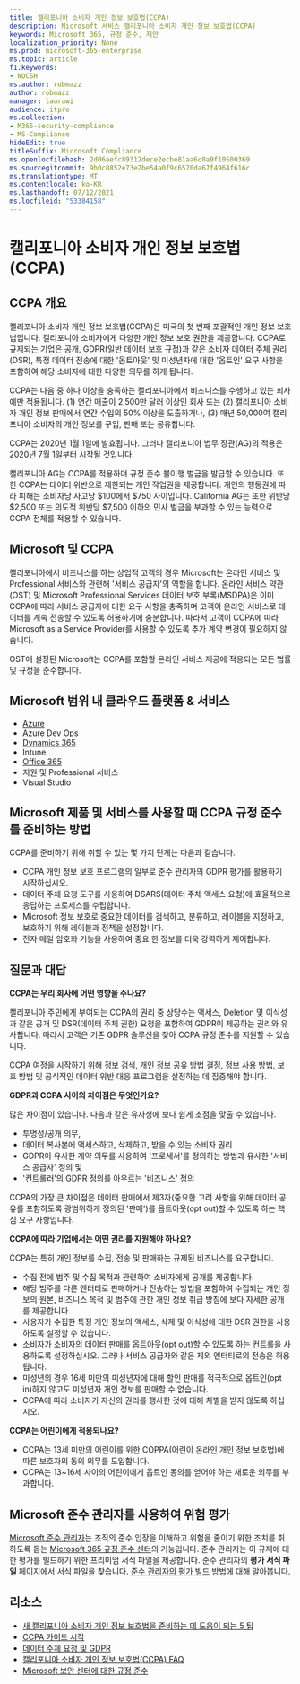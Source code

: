 ```yaml
---
title: 캘리포니아 소비자 개인 정보 보호법(CCPA)
description: Microsoft 서비스 캘리포니아 소비자 개인 정보 보호법(CCPA)
keywords: Microsoft 365, 규정 준수, 제안
localization_priority: None
ms.prod: microsoft-365-enterprise
ms.topic: article
f1.keywords:
- NOCSH
ms.author: robmazz
author: robmazz
manager: laurawi
audience: itpro
ms.collection:
- M365-security-compliance
- MS-Compliance
hideEdit: true
titleSuffix: Microsoft Compliance
ms.openlocfilehash: 2d06aefc89312dece2ecbe81aa6c0a9f10500369
ms.sourcegitcommit: 9b0c8852e73e2be54a0f9c6570da67f4964f616c
ms.translationtype: MT
ms.contentlocale: ko-KR
ms.lasthandoff: 07/12/2021
ms.locfileid: "53384158"
---
```

# <a name="california-consumer-privacy-act-ccpa"></a>캘리포니아 소비자 개인 정보 보호법(CCPA)

## <a name="ccpa-overview"></a>CCPA 개요

캘리포니아 소비자 개인 정보 보호법(CCPA)은 미국의 첫 번째 포괄적인 개인 정보 보호법입니다. 캘리포니아 소비자에게 다양한 개인 정보 보호 권한을 제공합니다.  CCPA로 규제되는 기업은 공개, GDPR(일반 데이터 보호 규정)과 같은 소비자 데이터 주체 권리(DSR), 특정 데이터 전송에 대한 '옵트아웃' 및 미성년자에 대한 '옵트인' 요구 사항을 포함하여 해당 소비자에 대한 다양한 의무를 하게 됩니다.

CCPA는 다음 중 하나 이상을 충족하는 캘리포니아에서 비즈니스를 수행하고 있는 회사에만 적용됩니다. (1) 연간 매출이 2,500만 달러 이상인 회사 또는 (2) 캘리포니아 소비자 개인 정보 판매에서 연간 수입의 50% 이상을 도출하거나, (3) 매년 50,000여 캘리포니아 소비자의 개인 정보를 구입, 판매 또는 공유합니다.

CCPA는 2020년 1월 1일에 발효됩니다. 그러나 캘리포니아 법무 장관(AG)의 적용은 2020년 7월 1일부터 시작될 것입니다.

캘리포니아 AG는 CCPA를 적용하며 규정 준수 불이행 벌금을 발급할 수 있습니다. 또한 CCPA는 데이터 위반으로 제한되는 개인 작업권을 제공합니다. 개인의 행동권에 따라 피해는 소비자당 사고당 $100에서 $750 사이입니다. California AG는 또한 위반당 $2,500 또는 의도적 위반당 $7,500 이하의 민사 벌금을 부과할 수 있는 능력으로 CCPA 전체를 적용할 수 있습니다.

## <a name="microsoft-and-the-ccpa"></a>Microsoft 및 CCPA

캘리포니아에서 비즈니스를 하는 상업적 고객의 경우 Microsoft는 온라인 서비스 및 Professional 서비스와 관련해 '서비스 공급자'의 역할을 합니다.  온라인 서비스 약관(OST) 및 Microsoft Professional Services 데이터 보호 부록(MSDPA)은 이미 CCPA에 따라 서비스 공급자에 대한 요구 사항을 충족하며 고객이 온라인 서비스로 데이터를 계속 전송할 수 있도록 허용하기에 충분합니다. 따라서 고객이 CCPA에 따라 Microsoft as a Service Provider를 사용할 수 있도록 추가 계약 변경이 필요하지 않습니다.

OST에 설정된 Microsoft는 CCPA를 포함할 온라인 서비스 제공에 적용되는 모든 법률 및 규정을 준수합니다.  

## <a name="microsoft-in-scope-cloud-platforms--services"></a>Microsoft 범위 내 클라우드 플랫폼 & 서비스

- [Azure](https://aka.ms/AzureCompliance)
- Azure Dev Ops
- [Dynamics 365](https://aka.ms/d365-compliance-list)
- Intune
- [Office 365](https://aka.ms/o365-compliance-framework)
- 지원 및 Professional 서비스
- Visual Studio

## <a name="how-you-can-prepare-for-your-ccpa-compliance-when-using-microsoft-products-and-services"></a>Microsoft 제품 및 서비스를 사용할 때 CCPA 규정 준수를 준비하는 방법

CCPA를 준비하기 위해 취할 수 있는 몇 가지 단계는 다음과 같습니다.

- CCPA 개인 정보 보호 [](/microsoft-365/compliance/compliance-manager) 프로그램의 일부로 준수 관리자의 GDPR 평가를 활용하기 시작하십시오.
- 데이터 주체 요청 도구를 사용하여 DSARS(데이터 주체 액세스 요청)에 효율적으로 응답하는 프로세스를 수립합니다.
- Microsoft 정보 보호로 중요한 데이터를 검색하고, 분류하고, 레이블을 지정하고, 보호하기 위해 레이블과 정책을 설정합니다.
- 전자 메일 암호화 기능을 사용하여 중요 한 정보를 더욱 강력하게 제어합니다.

## <a name="frequently-asked-questions"></a>질문과 대답

**CCPA는 우리 회사에 어떤 영향을 주나요?**

캘리포니아 주민에게 부여되는 CCPA의 권리 중 상당수는 액세스, Deletion 및 이식성과 같은 공개 및 DSR(데이터 주체 권한) 요청을 포함하여 GDPR이 제공하는 권리와 유사합니다. 따라서 고객은 기존 GDPR 솔루션을 찾아 CCPA 규정 준수를 지원할 수 있습니다.

CCPA 여정을 시작하기 위해 정보 검색, 개인 정보 공유 방법 결정, 정보 사용 방법, 보호 방법 및 공식적인 데이터 위반 대응 프로그램을 설정하는 데 집중해야 합니다.

**GDPR과 CCPA 사이의 차이점은 무엇인가요?**

많은 차이점이 있습니다. 다음과 같은 유사성에 보다 쉽게 초점을 맞출 수 있습니다.

- 투명성/공개 의무,
- 데이터 복사본에 액세스하고, 삭제하고, 받을 수 있는 소비자 권리
- GDPR이 유사한 계약 의무를 사용하여 '프로세서'를 정의하는 방법과 유사한 '서비스 공급자' 정의 및
- '컨트롤러'의 GDPR 정의를 아우르는 '비즈니스' 정의

CCPA의 가장 큰 차이점은 데이터 판매에서 제3자(중요한 고려 사항을 위해 데이터 공유를 포함하도록 광범위하게 정의된 '판매')를 옵트아웃(opt out)할 수 있도록 하는 핵심 요구 사항입니다.

**CCPA에 따라 기업에서는 어떤 권리를 지원해야 하나요?**

CCPA는 특히 개인 정보를 수집, 전송 및 판매하는 규제된 비즈니스를 요구합니다.

- 수집 전에 범주 및 수집 목적과 관련하여 소비자에게 공개를 제공합니다.
- 해당 범주를 다른 엔터티로 판매하거나 전송하는 방법을 포함하여 수집되는 개인 정보의 원본, 비즈니스 목적 및 범주에 관한 개인 정보 취급 방침에 보다 자세한 공개를 제공합니다.
- 사용자가 수집한 특정 개인 정보의 액세스, 삭제 및 이식성에 대한 DSR 권한을 사용하도록 설정할 수 있습니다.
- 소비자가 소비자의 데이터 판매를 옵트아웃(opt out)할 수 있도록 하는 컨트롤을 사용하도록 설정하십시오. 그러나 서비스 공급자와 같은 제외 엔터티로의 전송은 허용됩니다.
- 미성년의 경우 16세 미만의 미성년자에 대해 할인 판매를 적극적으로 옵트인(opt in)하지 않고도 미성년자 개인 정보를 판매할 수 없습니다.
- CCPA에 따라 소비자가 자신의 권리를 행사한 것에 대해 차별을 받지 않도록 하십시오.

**CCPA는 어린이에게 적용되나요?**

- CCPA는 13세 미만의 어린이를 위한 COPPA(어린이 온라인 개인 정보 보호법)에 따른 보호자의 동의 의무를 도입합니다.
- CCPA는 13~16세 사이의 어린이에게 옵트인 동의를 얻어야 하는 새로운 의무를 부과합니다.

## <a name="use-microsoft-compliance-manager-to-assess-your-risk"></a>Microsoft 준수 관리자를 사용하여 위험 평가

[Microsoft 준수 관리자](/microsoft-365/compliance/compliance-manager)는 조직의 준수 입장을 이해하고 위험을 줄이기 위한 조치를 취하도록 돕는 [Microsoft 365 규정 준수 센터](/microsoft-365/compliance/microsoft-365-compliance-center)의 기능입니다. 준수 관리자는 이 규제에 대한 평가를 빌드하기 위한 프리미엄 서식 파일을 제공합니다. 준수 관리자의 **평가 서식 파일** 페이지에서 서식 파일을 찾습니다. [준수 관리자의 평가 빌드](/microsoft-365/compliance/compliance-manager-assessments) 방법에 대해 알아봅니다.

## <a name="resources"></a>리소스

- [새 캘리포니아 소비자 개인 정보 보호법을 준비하는 데 도움이 되는 5 팁](https://aka.ms/M365ComplianceBlog_RSA)
- [CCPA 가이드 시작](https://info.microsoft.com/ww-landing-Five-tips-to-help-you-prepare-for-the-California-Consumer-Privacy-Act.html)
- [데이터 주체 요청 및 GDPR](gdpr-data-subject-requests.md)
- [캘리포니아 소비자 개인 정보 보호법(CCPA) FAQ](ccpa-faq.yml)
- [Microsoft 보안 센터에 대한 규정 준수](https://www.microsoft.com/trust-center/compliance/compliance-overview)
